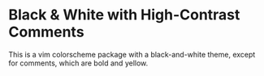 # Black & White with High-Contrast Comments

This is a vim colorscheme package with a black-and-white theme, except for
comments, which are bold and yellow.
